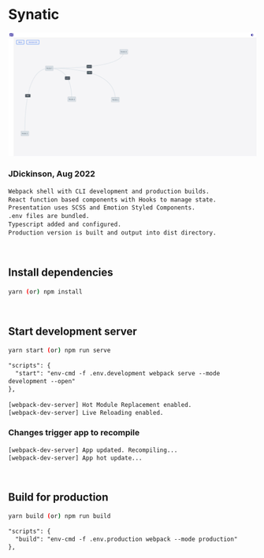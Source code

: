 # Synatic

![](https://github.com/Jon-Dickinson/synatic-2022/blob/master/src/Assets/screen.png)

### JDickinson, Aug 2022

```BASH
Webpack shell with CLI development and production builds.
React function based components with Hooks to manage state.
Presentation uses SCSS and Emotion Styled Components.
.env files are bundled.
Typescript added and configured.
Production version is built and output into dist directory.
```

<br>

## Install dependencies

```BASH
yarn (or) npm install
```

<br>

## Start development server

```BASH
yarn start (or) npm run serve
```

```JS
"scripts": {
  "start": "env-cmd -f .env.development webpack serve --mode development --open"
},

[webpack-dev-server] Hot Module Replacement enabled.
[webpack-dev-server] Live Reloading enabled.
```

### Changes trigger app to recompile

```JS
[webpack-dev-server] App updated. Recompiling...
[webpack-dev-server] App hot update...
```

<br>

## Build for production

```BASH
yarn build (or) npm run build
```

```JS
"scripts": {
  "build": "env-cmd -f .env.production webpack --mode production"
},
```
